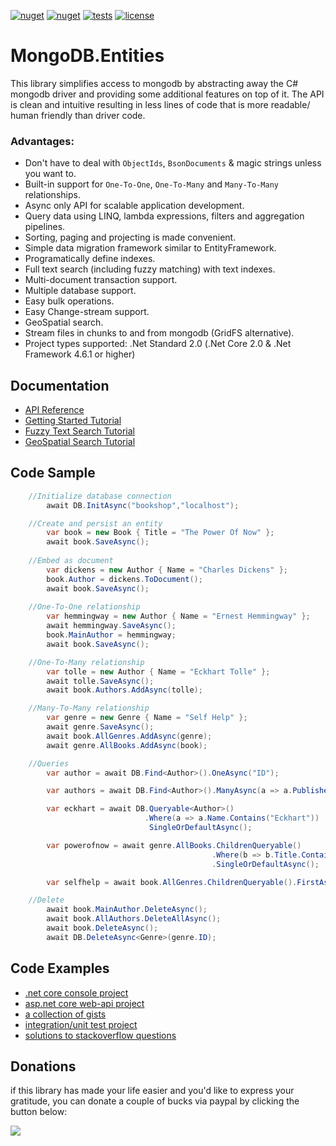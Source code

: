 [![nuget](https://img.shields.io/nuget/v/MongoDB.Entities?label=version&logo=NuGet&style=flat-square)](https://www.nuget.org/packages/MongoDB.Entities) [![nuget](https://img.shields.io/nuget/dt/MongoDB.Entities?color=blue&label=downloads&logo=NuGet&style=flat-square)](https://www.nuget.org/packages/MongoDB.Entities) [![tests](https://img.shields.io/azure-devops/tests/RyanGunner/MongoDB%20Entities/1?color=blue&label=tests&logo=Azure%20DevOps&style=flat-square)](https://dev.azure.com/RyanGunner/MongoDB%20Entities/_build/latest?definitionId=1) [![license](https://img.shields.io/github/license/dj-nitehawk/MongoDB.Entities?color=blue&label=license&logo=Github&style=flat-square)](https://github.com/dj-nitehawk/MongoDB.Entities/blob/master/README.md)



# MongoDB.Entities
This library simplifies access to mongodb by abstracting away the C# mongodb driver and providing some additional features on top of it. The API is clean and intuitive resulting in less lines of code that is more readable/ human friendly than driver code.



### Advantages:
- Don't have to deal with `ObjectIds`, `BsonDocuments` & magic strings unless you want to.
- Built-in support for `One-To-One`, `One-To-Many` and `Many-To-Many` relationships.
- Async only API for scalable application development.
- Query data using LINQ, lambda expressions, filters and aggregation pipelines.
- Sorting, paging and projecting is made convenient.
- Simple data migration framework similar to EntityFramework.
- Programatically define indexes.
- Full text search (including fuzzy matching) with text indexes.
- Multi-document transaction support.
- Multiple database support.
- Easy bulk operations.
- Easy Change-stream support.
- GeoSpatial search.
- Stream files in chunks to and from mongodb (GridFS alternative).
- Project types supported: .Net Standard 2.0 (.Net Core 2.0 & .Net Framework 4.6.1 or higher)



## Documentation
- [API Reference](https://github.com/dj-nitehawk/MongoDB.Entities/wiki/01.-Getting-Started)
- [Getting Started Tutorial](https://dev.to/djnitehawk/tutorial-mongodb-with-c-the-easy-way-1g68)
- [Fuzzy Text Search Tutorial](https://dev.to/djnitehawk/mongodb-fuzzy-text-search-with-c-the-easy-way-3l8j)
- [GeoSpatial Search Tutorial](https://dev.to/djnitehawk/tutorial-geospatial-search-in-mongodb-the-easy-way-kbd)


## Code Sample
```csharp
    //Initialize database connection
        await DB.InitAsync("bookshop","localhost");

    //Create and persist an entity
        var book = new Book { Title = "The Power Of Now" };
        await book.SaveAsync();
 
    //Embed as document
        var dickens = new Author { Name = "Charles Dickens" };
        book.Author = dickens.ToDocument();
        await book.SaveAsync();
    
    //One-To-One relationship
        var hemmingway = new Author { Name = "Ernest Hemmingway" };
        await hemmingway.SaveAsync();
        book.MainAuthor = hemmingway;
        await book.SaveAsync();

    //One-To-Many relationship
        var tolle = new Author { Name = "Eckhart Tolle" };
        await tolle.SaveAsync();
        await book.Authors.AddAsync(tolle);

    //Many-To-Many relationship
        var genre = new Genre { Name = "Self Help" };
        await genre.SaveAsync();
        await book.AllGenres.AddAsync(genre);
        await genre.AllBooks.AddAsync(book);

    //Queries
        var author = await DB.Find<Author>().OneAsync("ID");

        var authors = await DB.Find<Author>().ManyAsync(a => a.Publisher == "Harper Collins");

        var eckhart = await DB.Queryable<Author>()
                              .Where(a => a.Name.Contains("Eckhart"))
                               SingleOrDefaultAsync();

        var powerofnow = await genre.AllBooks.ChildrenQueryable()
                                             .Where(b => b.Title.Contains("Power"))
                                             .SingleOrDefaultAsync();

        var selfhelp = await book.AllGenres.ChildrenQueryable().FirstAsync();

    //Delete
        await book.MainAuthor.DeleteAsync();
        await book.AllAuthors.DeleteAllAsync();
        await book.DeleteAsync();
        await DB.DeleteAsync<Genre>(genre.ID);
```



## Code Examples
- [.net core console project](https://github.com/dj-nitehawk/MongoDB.Entities/blob/master/Examples)
- [asp.net core web-api project](https://github.com/dj-nitehawk/MongoWebApiStarter)
- [a collection of gists](https://gist.github.com/dj-nitehawk)
- [integration/unit test project](https://github.com/dj-nitehawk/MongoDB.Entities/tree/master/Tests)
- [solutions to stackoverflow questions](https://stackoverflow.com/search?tab=newest&q=user%3a4368485%20%5bmongodb%5d)



## Donations
if this library has made your life easier and you'd like to express your gratitude, you can donate a couple of bucks via paypal by clicking the button below:

[![](https://www.paypalobjects.com/en_US/i/btn/btn_donate_LG.gif)](https://www.paypal.com/cgi-bin/webscr?cmd=_s-xclick&hosted_button_id=9LM2APQXVA9VE)
